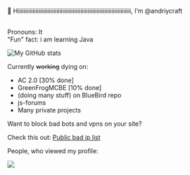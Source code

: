 👋 Hiiiiiiiiiiiiiiiiiiiiiiiiiiiiiiiiiiiiiiiiiiiiiiiiiiiiiiiiiiiiiiiiiiiiiiiiiiii, I’m @andriycraft
<br>
<br>

Pronouns: It
<br>
"Fun" fact: i am learning Java
<br>

![My GitHub stats](https://github-readme-stats.vercel.app/api?username=andriycraft&count_private=true)


Currently <s>working</s> dying on:

   * AC 2.0 [30% done]
   * GreenFrogMCBE [10% done]
   * (doing many stuff) on BlueBird repo
   * js-forums
   * Many private projects

Want to block bad bots and vpns on your site?

Check this out: <a href="https://github.com/andriycraft/badips">Public bad ip list</a>

People, who viewed my profile:

<img src="https://profile-counter.glitch.me/andriycraft/count.svg" />
